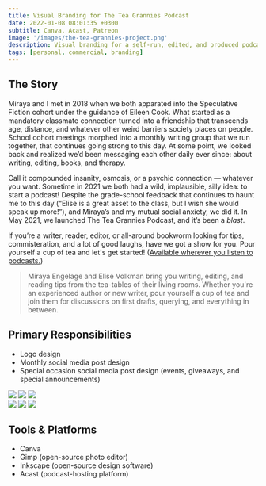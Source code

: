 ```yaml
---
title: Visual Branding for The Tea Grannies Podcast
date: 2022-01-08 08:01:35 +0300
subtitle: Canva, Acast, Patreon
image: '/images/the-tea-grannies-project.png'
description: Visual branding for a self-run, edited, and produced podcast for writers.
tags: [personal, commercial, branding]
---
```


## The Story
Miraya and I met in 2018 when we both apparated into the Speculative Fiction cohort under the guidance of Eileen Cook. What started as a mandatory classmate connection turned into a friendship that transcends age, distance, and whatever other weird barriers society places on people. School cohort meetings morphed into a monthly writing group that we run together, that continues going strong to this day. At some point, we looked back and realized we’d been messaging each other daily ever since: about writing, editing, books, and therapy.

Call it compounded insanity, osmosis, or a psychic connection — whatever you want. Sometime in 2021 we both had a wild, implausible, silly idea: to start a podcast! Despite the grade-school feedback that continues to haunt me to this day (“Elise is a great asset to the class, but I wish she would speak up more!”), and Miraya’s and my mutual social anxiety, we did it. In May 2021, we launched The Tea Grannies Podcast, and it’s been a _blast_.

If you’re a writer, reader, editor, or all-around bookworm looking for tips, commisteration, and a lot of good laughs, have we got a show for you. Pour yourself a cup of tea and let's get started! ([Available wherever you listen to podcasts.](https://open.spotify.com/show/4VL0OI26KiHRTNpMAgItP3))

> Miraya Engelage and Elise Volkman bring you writing, editing, and reading tips from the tea-tables of their living rooms. Whether you're an experienced author or new writer, pour yourself a cup of tea and join them for discussions on first drafts, querying, and everything in between.

## Primary Responsibilities
- Logo design 
- Monthly social media post design
- Special occasion social media post design (events, giveaways, and special announcements)

<div class="gallery-box">
  <div class="gallery">
    <img src="/images/footer-3.jpg" loading="lazy">
    <img src="/images/the-tea-grannies-podcast.jpg" loading="lazy">
    <img src="/images/season-three-wrapup.png" loading="lazy">
  </div>
</div>

<div class="gallery-box">
  <div class="gallery">
    <img src="/images/portfolio/tea-grannies/1.png" loading="lazy">
    <img src="/images/portfolio/tea-grannies/3.png" loading="lazy">
    <img src="/images/portfolio/tea-grannies/4.png" loading="lazy">

  </div>
</div>

## Tools & Platforms
- Canva
- Gimp (open-source photo editor)
- Inkscape (open-source design software)
- Acast (podcast-hosting platform)